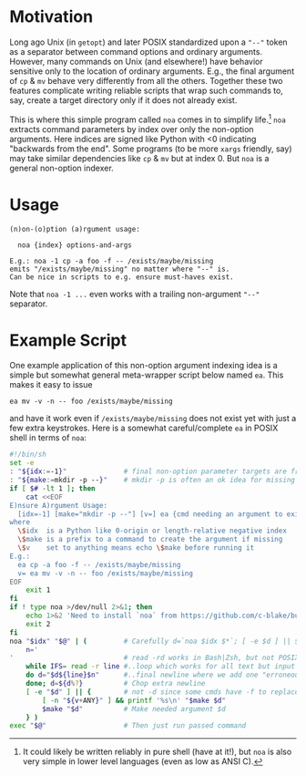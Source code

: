 Motivation
==========
Long ago Unix (in `getopt`) and later POSIX standardized upon a `"--"` token as
a separator between command options and ordinary arguments.  However, many
commands on Unix (and elsewhere!) have behavior sensitive only to the location
of ordinary arguments.  E.g., the final argument of `cp` & `mv` behave very
differently from all the others.  Together these two features complicate writing
reliable scripts that wrap such commands to, say, create a target directory only
if it does not already exist.

This is where this simple program called `noa` comes in to simplify life.[^1]
`noa` extracts command parameters by index over only the non-option arguments.
Here indices are signed like Python with <0 indicating "backwards from the end".
Some programs (to be more `xargs` friendly, say) may take similar dependencies
like `cp` & `mv` but at index 0.  But `noa` is a general non-option indexer.

Usage
=====
```
(n)on-(o)ption (a)rgument usage:

  noa {index} options-and-args

E.g.: noa -1 cp -a foo -f -- /exists/maybe/missing
emits "/exists/maybe/missing" no matter where "--" is.
Can be nice in scripts to e.g. ensure must-haves exist.
```
Note that `noa -1 ...` even works with a trailing non-argument `"--"` separator.

Example Script
==============
One example application of this non-option argument indexing idea is a simple
but somewhat general meta-wrapper script below named `ea`.  This makes it easy
to issue
```
ea mv -v -n -- foo /exists/maybe/missing
```
and have it work even if `/exists/maybe/missing` does not exist yet with just a
few extra keystrokes.  Here is a somewhat careful/complete `ea` in POSIX shell
in terms of `noa`:

```sh
#!/bin/sh
set -e
: "${idx:=-1}"              # final non-option parameter targets are frequent
: "${make:=mkdir -p --}"    # mkdir -p is often an ok idea for missing targets
if [ $# -lt 1 ]; then
    cat <<EOF
E)nsure A)rgument Usage:
  [idx=-1] [make="mkdir -p --"] [v=] ea {cmd needing an argument to exist}
where
  \$idx  is a Python like 0-origin or length-relative negative index
  \$make is a prefix to a command to create the argument if missing
  \$v    set to anything means echo \$make before running it
E.g.:
  ea cp -a foo -f -- /exists/maybe/missing
  v= ea mv -v -n -- foo /exists/maybe/missing
EOF
    exit 1
fi
if ! type noa >/dev/null 2>&1; then
    echo 1>&2 'Need to install `noa` from https://github.com/c-blake/bu'
    exit 2
fi
noa "$idx" "$@" | (         # Carefully d=`noa $idx $*`; [ -e $d ] || $make $d
    n='
'                           # read -rd works in Bash|Zsh, but not POSIX.  So,
    while IFS= read -r line #..loop which works for all text but input with no
    do d="$d${line}$n"      #..final newline where we add one "erroneously".
    done; d=${d%?}          # Chop extra newline
    [ -e "$d" ] || {        # not -d since some cmds have -f to replace files
        [ -n "${v+ANY}" ] && printf '%s\n' "$make $d"
        $make "$d"          # Make needed argument $d
    } )
exec "$@"                   # Then just run passed command
```

[^1]: It could likely be written reliably in pure shell (have at it!), but `noa`
is also very simple in lower level languages (even as low as ANSI C).
